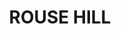 ---
lastmod: '2025-04-06T06:05:20+00:00'
latitude: -33.731523
layout: suburb
longitude: 150.931074
postcode: '2155'
state: NSW
title: ROUSE HILL
url: /nsw/rouse-hill/
---